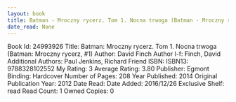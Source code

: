 ```yaml
---
layout: book
title: Batman - Mroczny rycerz. Tom 1. Nocna trwoga (Batman - Mroczny rycerz,  no. 1)
date_read: None
---
```


Book Id: 24993926
Title: Batman: Mroczny rycerz. Tom 1. Nocna trwoga (Batman: Mroczny rycerz, #1)
Author: David Finch
Author l-f: Finch, David
Additional Authors: Paul Jenkins, Richard Friend
ISBN: 
ISBN13: 9788328102552
My Rating: 3
Average Rating: 3.80
Publisher: Egmont
Binding: Hardcover
Number of Pages: 208
Year Published: 2014
Original Publication Year: 2012
Date Read: 
Date Added: 2016/12/26
Exclusive Shelf: read
Read Count: 1
Owned Copies: 0

